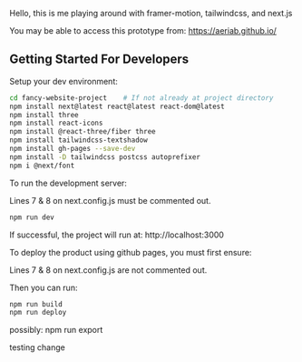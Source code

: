 
Hello, this is me playing around with framer-motion, tailwindcss, and next.js


You may be able to access this prototype from: https://aeriab.github.io/


## Getting Started For Developers

Setup your dev environment:

```bash
cd fancy-website-project    # If not already at project directory
npm install next@latest react@latest react-dom@latest
npm install three
npm install react-icons
npm install @react-three/fiber three
npm install tailwindcss-textshadow
npm install gh-pages --save-dev
npm install -D tailwindcss postcss autoprefixer
npm i @next/font
```

To run the development server:

Lines 7 & 8  on next.config.js must be commented out.

```bash
npm run dev
```

If successful, the project will run at:
http://localhost:3000


To deploy the product using github pages, you must first ensure:

Lines 7 & 8  on next.config.js are not commented out.

Then you can run:
```bash
npm run build
npm run deploy
```

possibly:
npm run export

testing change
